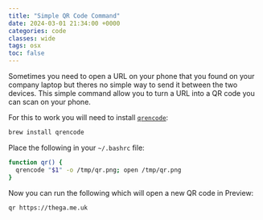 ```yaml
---
title: "Simple QR Code Command"
date: 2024-03-01 21:34:00 +0000
categories: code
classes: wide
tags: osx
toc: false
---
```


Sometimes you need to open a URL on your phone that you found on your company laptop but theres no simple way to send it between the two devices.
This simple command allow you to turn a URL into a QR code you can scan on your phone.

For this to work you will need to install [`qrencode`](https://formulae.brew.sh/formula/qrencode):
```sh
brew install qrencode
```

Place the following in your `~/.bashrc` file:
```sh
function qr() {
  qrencode "$1" -o /tmp/qr.png; open /tmp/qr.png
}
```

Now you can run the following which will open a new QR code in Preview:

```sh
qr https://thega.me.uk
```
